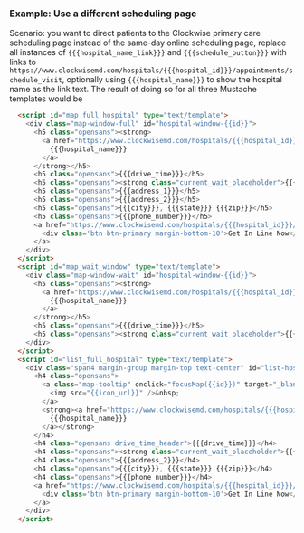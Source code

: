 ### Example: Use a different scheduling page

Scenario: you want to direct patients to the Clockwise primary care scheduling page instead of the same-day online scheduling page, replace all instances of `{{{hospital_name_link}}}` and `{{{schedule_button}}}` with links to `https://www.clockwisemd.com/hospitals/{{{hospital_id}}}/appointments/schedule_visit`, optionally using `{{{hospital_name}}}` to show the hospital name as the link text.  The result of doing so for all three Mustache templates would be

```html
  <script id="map_full_hospital" type="text/template">
    <div class="map-window-full" id="hospital-window-{{id}}">
      <h5 class="opensans"><strong>
        <a href="https://www.clockwisemd.com/hospitals/{{{hospital_id}}}/appointments/schedule_visit">
          {{{hospital_name}}}
        </a>
      </strong></h5>
      <h5 class="opensans">{{{drive_time}}}</h5>
      <h5 class="opensans"><strong class="current_wait_placeholder">{{{current_queue_length}}}</strong>&nbsp;in line.</h5>
      <h5 class="opensans">{{{address_1}}}</h5>
      <h5 class="opensans">{{{address_2}}}</h5>
      <h5 class="opensans">{{{city}}}, {{{state}}} {{{zip}}}</h5>
      <h5 class="opensans">{{{phone_number}}}</h5>
      <a href="https://www.clockwisemd.com/hospitals/{{{hospital_id}}}/appointments/schedule_visit">
        <div class='btn btn-primary margin-bottom-10'>Get In Line Now</div>
      </a>
    </div>
  </script>
  <script id="map_wait_window" type="text/template">
    <div class="map-window-wait" id="hospital-window-{{id}}">
      <h5 class="opensans"><strong>
        <a href="https://www.clockwisemd.com/hospitals/{{{hospital_id}}}/appointments/schedule_visit">
          {{{hospital_name}}}
        </a>
      </strong></h5>
      <h5 class="opensans">{{{drive_time}}}</h5>
      <h5 class="opensans"><strong class="current_wait_placeholder">{{{current_queue_length}}}</strong>&nbsp;in line.</h5>
    </div>
  </script>
  <script id="list_full_hospital" type="text/template">
    <div class="span4 margin-group margin-top text-center" id="list-hospital-{{id}}" style="height:300px">
      <h4 class="opensans">
        <a class="map-tooltip" onclick="focusMap({{id}})" target="_blank" title="">
          <img src="{{icon_url}}" />&nbsp;
        </a>
        <strong><a href="https://www.clockwisemd.com/hospitals/{{{hospital_id}}}/appointments/schedule_visit">
          {{{hospital_name}}}
        </a></strong>
      </h4>
      <h4 class="opensans drive_time_header">{{{drive_time}}}</h4>
      <h4 class="opensans"><strong class="current_wait_placeholder">{{{current_queue_length}}}</strong>&nbsp;in line.</h4><h4 class="opensans">{{{address_1}}}</h4>
      <h4 class="opensans">{{{address_2}}}</h4>
      <h4 class="opensans">{{{city}}}, {{{state}}} {{{zip}}}</h4>
      <h4 class="opensans">{{{phone_number}}}</h4>
      <a href="https://www.clockwisemd.com/hospitals/{{{hospital_id}}}/appointments/schedule_visit">
        <div class='btn btn-primary margin-bottom-10'>Get In Line Now</div>
      </a>
    </div>
  </script>
```


